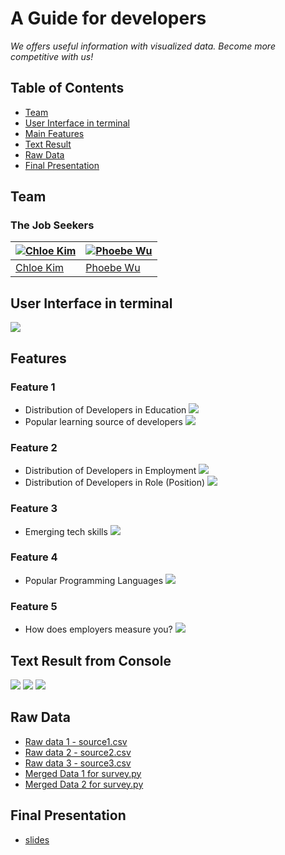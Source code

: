 # A Guide for developers 
*We offers useful information with visualized data. Become more competitive with us!*

## Table of Contents

- [Team](#team)
- [User Interface in terminal](#user-interface-in-terminal)
- [Main Features](#features)
- [Text Result](#text-result-from-console)
- [Raw Data](#raw-data)
- [Final Presentation](#final-presentation)

## Team
### The Job Seekers
[![Chloe Kim](https://github.com/phoebeWzx/Python-Group-12/blob/master/Images/chloe.png)](mailto:minkyun3@andrew.cmu.edu)  | [![Phoebe Wu](https://github.com/phoebeWzx/Python-Group-12/blob/master/Images/pheobe.png)](mailto:minkyun3@andrew.cmu.edu)
---|---
[Chloe Kim](mailto:minkyun3@andrew.cmu.edu) |[Phoebe Wu](mailto:minkyun3@andrew.cmu.edu)

## User Interface in terminal
![](https://github.com/phoebeWzx/Python-Group-12/blob/master/Images/consolfinal.png)

## Features
### Feature 1
- Distribution of Developers in Education
![](https://github.com/phoebeWzx/Python-Group-12/blob/master/Images/feature1_1.png)
- Popular learning source of developers
![](https://github.com/phoebeWzx/Python-Group-12/blob/master/Images/feature1_1.png)

### Feature 2
- Distribution of Developers in Employment
![](https://github.com/phoebeWzx/Python-Group-12/blob/master/Images/feature2_1.png)
- Distribution of Developers in Role (Position)
![](https://github.com/phoebeWzx/Python-Group-12/blob/master/Images/feature2_2.png)

### Feature 3
- Emerging tech skills
![](https://github.com/phoebeWzx/Python-Group-12/blob/master/Images/feature3.png)

### Feature 4
- Popular Programming Languages
![](https://github.com/phoebeWzx/Python-Group-12/blob/master/Images/feature4.png)

### Feature 5
- How does employers measure you?
![](https://github.com/phoebeWzx/Python-Group-12/blob/master/Images/feature5.png)

## Text Result from Console
![](https://github.com/phoebeWzx/Python-Group-12/blob/master/Images/conosol1.png)
![](https://github.com/phoebeWzx/Python-Group-12/blob/master/Images/conosol2.png)
![](https://github.com/phoebeWzx/Python-Group-12/blob/master/Images/conosol3.png)

## Raw Data
- [Raw data 1 - source1.csv](https://github.com/phoebeWzx/Python-Group-12/tree/master/DataFiles/datasources/developer-survey-2018/source)
- [Raw data 2 - source2.csv](https://github.com/phoebeWzx/Python-Group-12/tree/master/DataFiles/datasources/developer-survey-2018/source)
- [Raw data 3 - source3.csv](https://github.com/phoebeWzx/Python-Group-12/tree/master/DataFiles/datasources/developer-survey-2018/source)
- [Merged Data 1 for survey.py](https://github.com/phoebeWzx/Python-Group-12/blob/master/DataFiles/datasources/developer-survey-2018/HackerRank-Developer-Survey-2018-Values.csv)
- [Merged Data 2 for survey.py](https://github.com/phoebeWzx/Python-Group-12/blob/master/DataFiles/datasources/developer-survey-2018/HackerRank-Developer-Survey-2018-Codebook.csv)

## Final Presentation
- [slides](https://github.com/phoebeWzx/Python-Group-12/blob/master/The_Job_Seekers_presentation_deck.pptx)